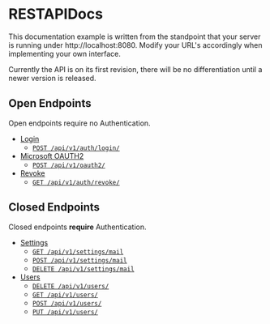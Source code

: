 # RESTAPIDocs

This documentation example is written from the standpoint that your server is running under http://localhost:8080. Modify your URL's accordingly when implementing your own interface.

Currently the API is on its first revision, there will be no differentiation until a newer version is released.

## Open Endpoints

Open endpoints require no Authentication.

- [Login](v1/auth/login/)
    - [`POST /api/v1/auth/login/`](v1/auth/login/post.md)
- [Microsoft OAUTH2](v1/auth/oauth2/)
    - [`POST /api/v1/oauth2/`](v1/auth/oauth2/post.md)
- [Revoke](v1/auth/oauth2/)
    - [`GET /api/v1/auth/revoke/`](v1/auth/revoke/delete.md)

## Closed Endpoints

Closed endpoints **require** Authentication.

- [Settings](v1/settings/)
    - [`GET /api/v1/settings/mail`](v1/settings/mail/get.md)
    - [`POST /api/v1/settings/mail`](v1/settings/mail/post.md)
    - [`DELETE /api/v1/settings/mail`](v1/settings/mail/delete.md)
- [Users](v1/users/)
    - [`DELETE /api/v1/users/`](v1/users/delete.md)
    - [`GET /api/v1/users/`](v1/users/get.md)
    - [`POST /api/v1/users/`](v1/users/post.md)
    - [`PUT /api/v1/users/`](v1/users/put.md)